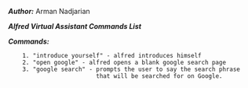 **_Author:_** Arman Nadjarian


**_Alfred Virtual Assistant Commands List_**


**_Commands:_**


        1. "introduce yourself" - alfred introduces himself
        2. "open google" - alfred opens a blank google search page
        3. "google search" - prompts the user to say the search phrase
                             that will be searched for on Google.
